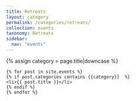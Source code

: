 ```yaml
---
title: Retreats
layout: category
permalink: /categories/retreats/
collection: events
taxonomy: Retreats
sidebar:
  nav: "events"
---
```


{% assign category = page.title|downcase %}

    {% for post in site.events %}
    {% if post.categories contains {{category}}  %}
    <li>{{ post.title }}</li>
    {% endif %}
    {% endfor %}
